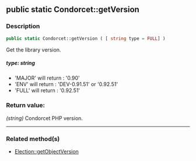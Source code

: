 ## public static Condorcet::getVersion

### Description    

```php
public static Condorcet::getVersion ( [ string type = FULL] )
```

Get the library version.    


##### **type:** *string*   
* 'MAJOR' will return : '0.90'
* 'ENV' will return : 'DEV-0.91.51' or '0.92.51'
* 'FULL' will return : '0.92.51'    



### Return value:   

*(string)* Condorcet PHP version.


---------------------------------------

### Related method(s)      

* [Election::getObjectVersion](../Election%20Class/public%20Election--getObjectVersion.md)    
